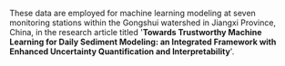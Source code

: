 These data are employed for machine learning modeling at seven monitoring stations within the Gongshui watershed in Jiangxi Province, China, in the research article titled '**Towards Trustworthy Machine Learning for Daily Sediment Modeling: an Integrated Framework with Enhanced Uncertainty Quantification and Interpretability**'.
